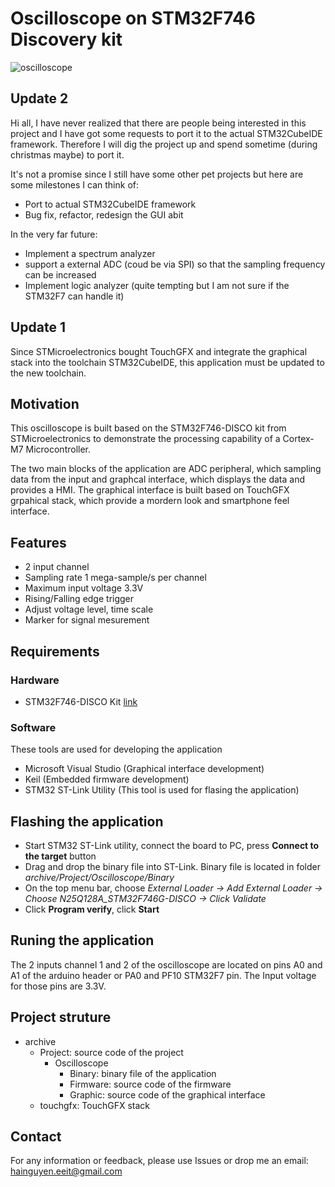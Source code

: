 # Oscilloscope on STM32F746 Discovery kit
  
![oscilloscope](Document/Picture/osc.jpg)

## Update 2

Hi all, I have never realized that there are people being interested in this project and I have got some requests to port it to the actual STM32CubeIDE framework. Therefore I will dig the project up and spend sometime (during christmas maybe) to port it.

It's not a promise since I still have some other pet projects but here are some milestones I can think of:

* Port to actual STM32CubeIDE framework
* Bug fix, refactor, redesign the GUI abit

In the very far future:
* Implement a spectrum analyzer
* support a external ADC (coud be via SPI) so that the sampling frequency can be increased
* Implement logic analyzer (quite tempting but I am not sure if the STM32F7 can handle it)

## Update 1

Since STMicroelectronics bought TouchGFX and integrate the graphical stack into the toolchain STM32CubeIDE, this application must be updated to the new toolchain.

## Motivation

This oscilloscope is built based on the STM32F746-DISCO kit from STMicroelectronics to demonstrate the processing capability of a Cortex-M7 Microcontroller.

The two main blocks of the application are ADC peripheral, which sampling data from the input and graphcal interface, which displays the data and provides a HMI. The graphical interface is built based on TouchGFX grpahical stack, which provide a mordern look and smartphone feel interface.

## Features

* 2 input channel
* Sampling rate 1 mega-sample/s per channel
* Maximum input voltage 3.3V
* Rising/Falling edge trigger
* Adjust voltage level, time scale
* Marker for signal mesurement

## Requirements

### Hardware

* STM32F746-DISCO Kit [link](https://www.st.com/en/evaluation-tools/32f746gdiscovery.html)

### Software

These tools are used for developing the application

* Microsoft Visual Studio (Graphical interface development)
* Keil (Embedded firmware development)
* STM32 ST-Link Utility (This tool is used for flasing the application)

## Flashing the application

* Start STM32 ST-Link utility, connect the board to PC, press **Connect to the target** button
* Drag and drop the binary file into ST-Link. Binary file is located in folder *archive/Project/Oscilloscope/Binary*
* On the top menu bar, choose *External Loader -> Add External Loader -> Choose N25Q128A_STM32F746G-DISCO -> Click Validate*
* Click **Program verify**, click **Start**

## Runing the application

The 2 inputs channel 1 and 2 of the oscilloscope are located on pins A0 and A1 of the arduino header or PA0 and PF10 STM32F7 pin. The Input voltage for those pins are 3.3V.

## Project struture
* archive
  * Project: source code of the project
    * Oscilloscope
      * Binary: binary file of the application
      * Firmware: source code of the firmware
      * Graphic: source code of the graphical interface
  * touchgfx: TouchGFX stack
## Contact

For any information or feedback, please use Issues or drop me an email: hainguyen.eeit@gmail.com
